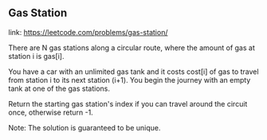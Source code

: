 ## Gas Station 
link: <https://leetcode.com/problems/gas-station/>

There are N gas stations along a circular route, where the amount of gas at station i is gas[i].



You have a car with an unlimited gas tank and it costs cost[i] of gas to travel from station i to its next station (i+1). You begin the journey with an empty tank at one of the gas stations.



Return the starting gas station's index if you can travel around the circuit once, otherwise return -1.



Note:
The solution is guaranteed to be unique.
